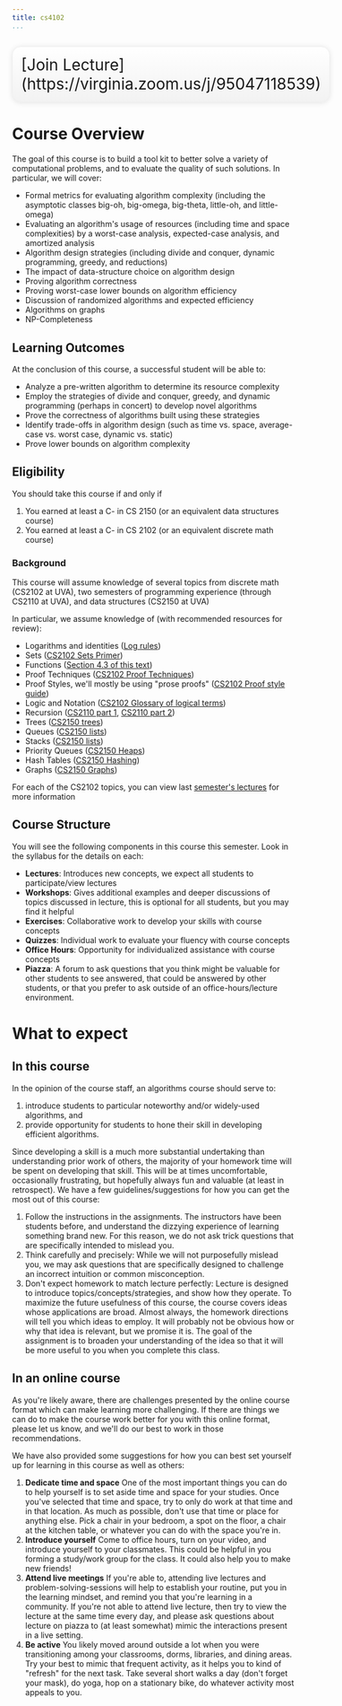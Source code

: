 ```yaml
---
title: cs4102
...
```


<div style="display:table; font-size:200%; margin: 1em auto; padding:1ex; box-shadow: 0 1px 10px rgba(0,0,0,.1); border: thin solid #eee; border-radius:1ex; background-image: linear-gradient(to bottom, #ffffff, #f2f2f2);">[Join Lecture](https://virginia.zoom.us/j/95047118539)</div>

# Course Overview 

The goal of this course is to build a tool kit to better solve a variety of computational problems, and to evaluate the quality of such solutions. In particular, we will cover:

- Formal metrics for evaluating algorithm complexity (including the asymptotic classes big-oh, big-omega, big-theta, little-oh, and little-omega)
- Evaluating an algorithm's usage of resources (including time and space complexities) by a worst-case analysis, expected-case analysis, and amortized analysis
- Algorithm design strategies (including divide and conquer, dynamic programming, greedy, and reductions)
- The impact of data-structure choice on algorithm design
- Proving algorithm correctness
- Proving worst-case lower bounds on algorithm efficiency
- Discussion of randomized algorithms and expected efficiency
- Algorithms on graphs
- NP-Completeness

## Learning Outcomes

At the conclusion of this course, a successful student will be able to:

- Analyze a pre-written algorithm to determine its resource complexity
- Employ the strategies of divide and conquer, greedy, and dynamic programming (perhaps in concert) to develop novel algorithms
- Prove the correctness of algorithms built using these strategies
- Identify trade-offs in algorithm design (such as time vs. space, average-case vs. worst case, dynamic vs. static)
- Prove lower bounds on algorithm complexity



## Eligibility

You should take this course if and only if

1. You earned at least a C- in CS 2150 (or an equivalent data structures course)
1. You earned at least a C- in CS 2102 (or an equivalent discrete math course)


### Background

This course will assume knowledge of several topics from discrete math (CS2102 at UVA), two semesters of programming experience (through CS2110 at UVA), and data structures (CS2150 at UVA)

In particular, we assume knowledge of (with recommended resources for review):

- Logarithms and identities ([Log rules](https://en.wikipedia.org/wiki/List_of_logarithmic_identities))
- Sets ([CS2102 Sets Primer](http://www.cs.virginia.edu/luther/DMT1/S2020/sets.html))
- Functions ([Section 4.3 of this text](http://www.cs.virginia.edu/luther/DMT1/S2020/files/mcs.pdf))
- Proof Techniques ([CS2102 Proof Techniques](http://www.cs.virginia.edu/luther/DMT1/S2020/techniques-q8.html))
- Proof Styles, we'll mostly be using "prose proofs" ([CS2102 Proof style guide](http://www.cs.virginia.edu/luther/DMT1/S2020/proofs.html))
- Logic and Notation ([CS2102 Glossary of logical terms](http://www.cs.virginia.edu/luther/DMT1/S2020/glossary.html))
- Recursion ([CS2110 part 1](https://deternitydx.github.io/uvacs4102/pdfs/31-recursion.pdf), [CS2110 part 2](https://deternitydx.github.io/uvacs4102/pdfs/32-recursion.pdf))
- Trees ([CS2150 trees](https://aaronbloomfield.github.io/pdr/slides/05-trees.html#/))
- Queues ([CS2150 lists](https://aaronbloomfield.github.io/pdr/slides/02-lists.html#/))
- Stacks ([CS2150 lists](https://aaronbloomfield.github.io/pdr/slides/02-lists.html#/))
- Priority Queues ([CS2150 Heaps](https://aaronbloomfield.github.io/pdr/slides/10-heaps-huffman.html#/cover))
- Hash Tables ([CS2150 Hashing](https://aaronbloomfield.github.io/pdr/slides/06-hashes.html#/cover))
- Graphs ([CS2150 Graphs](https://aaronbloomfield.github.io/pdr/slides/11-graphs.html#/cover))

For each of the CS2102 topics, you can view last [semester's lectures](http://www.cs.virginia.edu/luther/DMT1/S2020/schedule.html) for more information

## Course Structure

You will see the following components in this course this semester. Look in the syllabus for the details on each:

- **Lectures**: Introduces new concepts, we expect all students to participate/view lectures
- **Workshops**: Gives additional examples and deeper discussions of topics discussed in lecture, this is optional for all students, but you may find it helpful
- **Exercises**: Collaborative work to develop your skills with course concepts
- **Quizzes**: Individual work to evaluate your fluency with course concepts
- **Office Hours**: Opportunity for individualized assistance with course concepts
- **Piazza**: A forum to ask questions that you think might be valuable for other students to see answered, that could be answered by other students, or that you prefer to ask outside of an office-hours/lecture environment.



# What to expect

## In this course

In the opinion of the course staff, an algorithms course should serve to:

1. introduce students to particular noteworthy and/or widely-used algorithms, and
1. provide opportunity for students to hone their skill in developing efficient algorithms.

Since developing a skill is a much more substantial undertaking than understanding prior work of others, the majority of your homework time will be spent on developing that skill. This will be at times uncomfortable, occasionally frustrating, but hopefully always fun and valuable (at least in retrospect). We have a few guidelines/suggestions for how you can get the most out of this course:

1. Follow the instructions in the assignments. The instructors have been students before, and understand the dizzying experience of learning something brand new. For this reason, we do not ask trick questions that are specifically intended to mislead you. 
1. Think carefully and precisely: While we will not purposefully mislead you, we may ask questions that are specifically designed to challenge an incorrect intuition or common misconception.
1. Don't expect homework to match lecture perfectly: Lecture is designed to introduce topics/concepts/strategies, and show how they operate. To maximize the future usefulness of this course, the course covers ideas whose applications are broad. Almost always, the homework directions will tell you which ideas to employ. It will probably not be obvious how or why that idea is relevant, but we promise it is. The goal of the assignment is to broaden your understanding of the idea so that it will be more useful to you when you complete this class.




## In an online course

As you're likely aware, there are challenges presented by the online course format which can make learning more challenging. If there are things we can do to make the course work better for you with this online format, please let us know, and we'll do our best to work in those recommendations. 

We have also provided some suggestions for how you can best set yourself up for learning in this course as well as others:

1. **Dedicate time and space** One of the most important things you can do to help yourself is to set aside time and space for your studies. Once you've selected that time and space, try to only do work at that time and in that location. As much as possible, don't use that time or place for anything else. Pick a chair in your bedroom, a spot on the floor, a chair at the kitchen table, or whatever you can do with the space you're in.
1. **Introduce yourself** Come to office hours, turn on your video, and introduce yourself to your classmates. This could be helpful in you forming a study/work group for the class. It could also help you to make new friends!
1. **Attend live meetings** If you're able to, attending live lectures and problem-solving-sessions will help to establish your routine, put you in the learning mindset, and remind you that you're learning in a community. If you're not able to attend live lecture, then try to view the lecture at the same time every day, and please ask questions about lecture on piazza to (at least somewhat) mimic the interactions present in a live setting.
1. **Be active** You likely moved around outside a lot when you were transitioning among your classrooms, dorms, libraries, and dining areas. Try your best to mimic that frequent activity, as it helps you to kind of "refresh" for the next task. Take several short walks a day (don't forget your mask), do yoga, hop on a stationary bike, do whatever activity most appeals to you.






